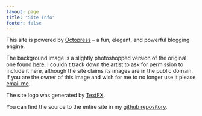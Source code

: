 ```yaml
---
layout: page
title: "Site Info"
footer: false
---
```


This site is powered by [Octopress](http://octopress.org/) – a fun, elegant, and powerful blogging engine.

The background image is a slightly photoshopped version of the original one found [here](http://wallalay.com/blue-block-abstract-wallpaper-6482-desktop-background.html). I couldn't track down the artist to ask for permission to include it here, although the site claims its images are in the public domain. If you are the owner of this image and wish for me to no longer use it please [email me](mailto:stevengt@live.unc.edu).

The site logo was generated by [TextFX](http://www.textfx.co/).

You can find the source to the entire site in my [github repository](https://github.com/stevengt/Website-source).
